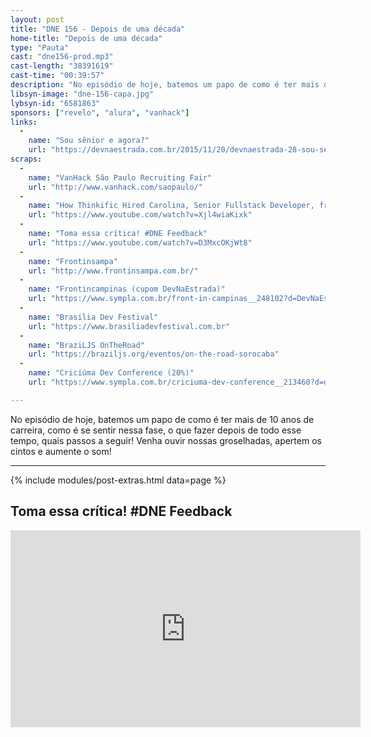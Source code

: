 ```yaml
---
layout: post
title: "DNE 156 - Depois de uma década"
home-title: "Depois de uma década"
type: "Pauta"
cast: "dne156-prod.mp3"
cast-length: "38391619"
cast-time: "00:39:57"
description: "No episódio de hoje, batemos um papo de como é ter mais de 10 anos de carreira, como é se sentir nessa fase, o que fazer depois de todo esse tempo, quais passos a seguir! Venha ouvir nossas groselhadas, apertem os cintos e aumente o som!"
libsyn-image: "dne-156-capa.jpg"
lybsyn-id: "6581863"
sponsors: ["revelo", "alura", "vanhack"]
links:
  -
    name: "Sou sênior e agora?"
    url: "https://devnaestrada.com.br/2015/11/20/devnaestrada-28-sou-senior-e-agora.html"
scraps:
  -
    name: "VanHack São Paulo Recruiting Fair"
    url: "http://www.vanhack.com/saopaulo/"
  -
    name: "How Thinkific Hired Carolina, Senior Fullstack Developer, from VanHack"
    url: "https://www.youtube.com/watch?v=Xjl4wiaKixk"
  -
    name: "Toma essa crítica! #DNE Feedback"
    url: "https://www.youtube.com/watch?v=D3MxcOKjWt8"
  -
    name: "Frontinsampa"
    url: "http://www.frontinsampa.com.br/"
  -
    name: "Frontincampinas (cupom DevNaEstrada)"
    url: "https://www.sympla.com.br/front-in-campinas__248102?d=DevNaEstrada"
  -
    name: "Brasilia Dev Festival"
    url: "https://www.brasiliadevfestival.com.br"
  -
    name: "BraziLJS OnTheRoad"
    url: "https://braziljs.org/eventos/on-the-road-sorocaba"
  -
    name: "Criciúma Dev Conference (20%)"
    url: "https://www.sympla.com.br/criciuma-dev-conference__213460?d=devnaestrada"

---
```


No episódio de hoje, batemos um papo de como é ter mais de 10 anos de carreira, como é se sentir nessa fase, o que fazer depois de todo esse tempo, quais passos a seguir! Venha ouvir nossas groselhadas, apertem os cintos e aumente o som!

---

{% include modules/post-extras.html data=page %}

<section class="post-youtube">
  <h2 class="post-youtube-title">
    Toma essa crítica! #DNE Feedback
  </h2>
  <div class="v-wrapper">
    <iframe class="v-iframe" width="560" height="315" src="https://www.youtube.com/embed/D3MxcOKjWt8" frameborder="0" allowfullscreen></iframe>
  </div>
</section>
